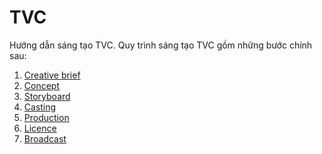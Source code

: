 # TVC
Hướng dẫn sáng tạo TVC.
Quy trình sáng tạo TVC gồm những bước chính sau:
1. [Creative brief](./brief.md)
2. [Concept](./concept.md)
3. [Storyboard](./storyboard.md)
4. [Casting](./casting.md)
5. [Production](./production.md)
6. [Licence](./licence)
7. [Broadcast](./bradcast.md)